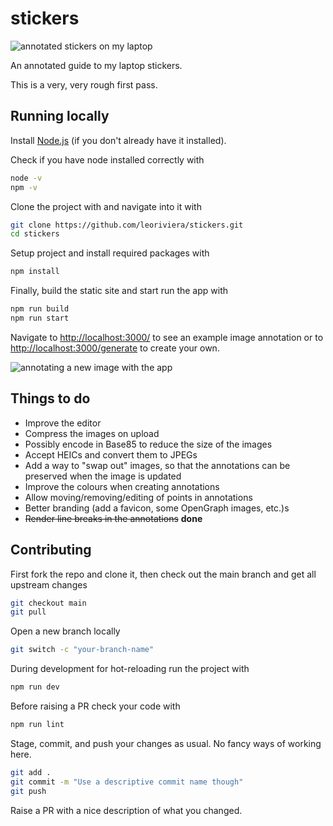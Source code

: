 # stickers

![annotated stickers on my laptop](./leos-stickers.gif)

An annotated guide to my laptop stickers.

This is a very, very rough first pass.

## Running locally 

Install [Node.js](https://nodejs.org/) (if you don't already have it installed).

Check if you have node installed correctly with

```bash
node -v
npm -v
```

Clone the project with and navigate into it with

```bash
git clone https://github.com/leoriviera/stickers.git
cd stickers
```

Setup project and install required packages with

```bash
npm install
```

Finally, build the static site and start run the app with

```bash
npm run build
npm run start
```

Navigate to [http://localhost:3000/](http://localhost:3000) to see an example image annotation or to [http://localhost:3000/generate](http://localhost:3000/generate) to create your own.

![annotating a new image with the app](./new-annotation.gif)


## Things to do

* Improve the editor
* Compress the images on upload
* Possibly encode in Base85 to reduce the size of the images
* Accept HEICs and convert them to JPEGs
* Add a way to "swap out" images, so that the annotations can be preserved when the image is updated
* Improve the colours when creating annotations
* Allow moving/removing/editing of points in annotations
* Better branding (add a favicon, some OpenGraph images, etc.)s
* ~~Render line breaks in the annotations~~ **done**

## Contributing

First fork the repo and clone it, then check out the main branch and get all upstream changes

```bash
git checkout main
git pull
```

Open a new branch locally

```bash
git switch -c "your-branch-name"
```

During development for hot-reloading run the project with 

```bash
npm run dev
```

Before raising a PR check your code with

```bash 
npm run lint
```

Stage, commit, and push your changes as usual. No fancy ways of working here.

```bash
git add .
git commit -m "Use a descriptive commit name though"
git push
```

Raise a PR with a nice description of what you changed.
